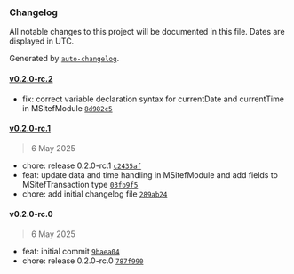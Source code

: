 ### Changelog

All notable changes to this project will be documented in this file. Dates are displayed in UTC.

Generated by [`auto-changelog`](https://github.com/CookPete/auto-changelog).

#### [v0.2.0-rc.2](https://github.com/zettabrasil/react-native-m-sitef/compare/v0.2.0-rc.1...v0.2.0-rc.2)

- fix: correct variable declaration syntax for currentDate and currentTime in MSitefModule [`8d982c5`](https://github.com/zettabrasil/react-native-m-sitef/commit/8d982c50110f3f3514e12bb0ae97771679e00b1a)

#### [v0.2.0-rc.1](https://github.com/zettabrasil/react-native-m-sitef/compare/v0.2.0-rc.0...v0.2.0-rc.1)

> 6 May 2025

- chore: release 0.2.0-rc.1 [`c2435af`](https://github.com/zettabrasil/react-native-m-sitef/commit/c2435af6a95406afae6be1898d64cc5890388cad)
- feat: update data and time handling in MSitefModule and add fields to MSitefTransaction type [`03fb9f5`](https://github.com/zettabrasil/react-native-m-sitef/commit/03fb9f559c0601d9d37033d044918913aaa05e7a)
- chore: add initial changelog file [`289ab24`](https://github.com/zettabrasil/react-native-m-sitef/commit/289ab24cb9b1b885833e383db5f5e7122ae1edf8)

#### v0.2.0-rc.0

> 6 May 2025

- feat: initial commit [`9baea04`](https://github.com/zettabrasil/react-native-m-sitef/commit/9baea04c1282c94f2ac55b933afa1414f2806380)
- chore: release 0.2.0-rc.0 [`787f990`](https://github.com/zettabrasil/react-native-m-sitef/commit/787f9903c2fe97e17cb89925669f826c89c2aa7e)
